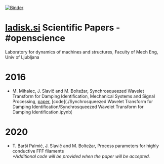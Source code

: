 [![Binder](http://mybinder.org/badge.svg)](http://mybinder.org/repo/ladisk/papers)
# [ladisk.si](http://ladisk.si) Scientific Papers - #openscience
Laboratory for dynamics of machines and structures, Faculty of Mech Eng, Univ of Ljubljana
 
# 2016
* M. Mihalec, J. Slavič and M. Boltežar, 
Synchrosqueezed Wavelet Transform for Damping Identification,
Mechanical Systems and Signal Processing, 
[paper](http://lab.fs.uni-lj.si/ladisk/?what=abstract&ID=171),
[code](./Synchrosqueezed Wavelet Transform for Damping Identification/Synchrosqueezed Wavelet Transform for Damping Identification.ipynb)

# 2020
* T. Barši Palmić, J. Slavič and M. Boltežar, 
Process parameters for highly conductive FFF filaments<br/>
*\*Additional code will be provided when the paper will be accepted.*
